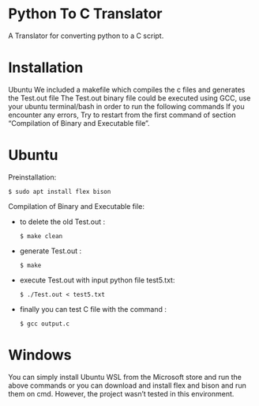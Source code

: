 # Python To C Translator
A Translator for converting python to a C script.

# Installation
Ubuntu
We included a makefile which compiles the c files and generates the Test.out file
The Test.out binary file could be executed using GCC, use your ubuntu terminal/bash in order to run the following commands If you encounter any errors, Try to restart from the first command of section “Compilation of Binary and Executable file”. 

# Ubuntu
Preinstallation:

  `` $ sudo apt install flex bison ``

Compilation of Binary and Executable file:

+ to delete the old Test.out : 

  `` $ make clean `` 

+ generate Test.out :

  `` $ make ``

+ execute Test.out with input python file test5.txt: 

  `` $ ./Test.out < test5.txt ``

+ finally you can test C file with the command :

  `` $ gcc output.c ``


# Windows
You can simply install Ubuntu WSL from the Microsoft store and run the above commands or you can download and install flex and bison and run them on cmd. However, the project wasn’t tested in this environment.



